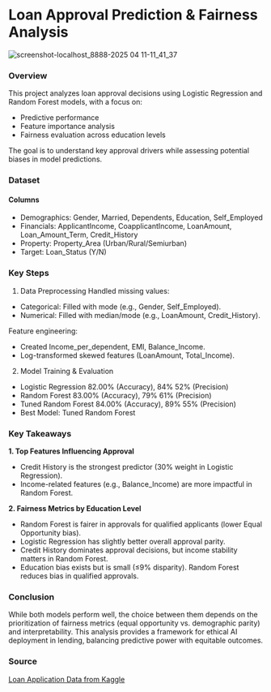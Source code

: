 # Loan Approval Prediction & Fairness Analysis

![screenshot-localhost_8888-2025 04 11-11_41_37](https://github.com/user-attachments/assets/0d7c2ca9-7673-498b-be1d-6130d659a208)

### Overview

This project analyzes loan approval decisions using Logistic Regression and Random Forest models, with a focus on:

- Predictive performance
- Feature importance analysis
- Fairness evaluation across education levels

The goal is to understand key approval drivers while assessing potential biases in model predictions.

### Dataset

#### Columns
- Demographics: Gender, Married, Dependents, Education, Self_Employed
- Financials: ApplicantIncome, CoapplicantIncome, LoanAmount, Loan_Amount_Term, Credit_History
- Property: Property_Area (Urban/Rural/Semiurban)
- Target: Loan_Status (Y/N)

### Key Steps

1. Data Preprocessing
Handled missing values:
- Categorical: Filled with mode (e.g., Gender, Self_Employed).
- Numerical: Filled with median/mode (e.g., LoanAmount, Credit_History).

Feature engineering:
- Created Income_per_dependent, EMI, Balance_Income.
- Log-transformed skewed features (LoanAmount, Total_Income).

2. Model Training & Evaluation
- Logistic Regression	82.00% (Accuracy), 	84%	52% (Precision)
- Random Forest	83.00% (Accuracy), 	79%	61% (Precision)
- Tuned Random Forest	84.00% (Accuracy), 	89%	55% (Precision)
- Best Model: Tuned Random Forest

### Key Takeaways

**1. Top Features Influencing Approval**
- Credit History is the strongest predictor (30% weight in Logistic Regression).
- Income-related features (e.g., Balance_Income) are more impactful in Random Forest.

**2. Fairness Metrics by Education Level**
- Random Forest is fairer in approvals for qualified applicants (lower Equal Opportunity bias).
- Logistic Regression has slightly better overall approval parity.
- Credit History dominates approval decisions, but income stability matters in Random Forest.
- Education bias exists but is small (≤9% disparity). Random Forest reduces bias in qualified approvals.

### Conclusion

While both models perform well, the choice between them depends on the prioritization of fairness metrics (equal opportunity vs. demographic parity) and interpretability. This analysis provides a framework for ethical AI deployment in lending, balancing predictive power with equitable outcomes.

### Source

[Loan Application Data from Kaggle](https://www.kaggle.com/datasets/vipin20/loan-application-data)


